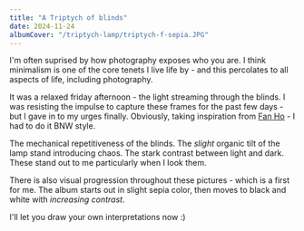 ```yaml
---
title: "A Triptych of blinds"
date: 2024-11-24
albumCover: "/triptych-lamp/triptych-f-sepia.JPG"
---
```


I'm often suprised by how photography exposes who you are.  I think minimalism is one of the core tenets I live life by - and this percolates to all aspects of life, including photography.

It was a relaxed friday afternoon - the light streaming through the blinds. I was resisting the impulse to capture these frames for the past few days - but I gave in to my urges finally. Obviously, taking inspiration from [Fan Ho](https://fanho-forgetmenot.com/a-hong-kong-memoir-1) - I had to do it BNW style.

The mechanical repetitiveness of the blinds. The _slight_ organic tilt of the lamp stand introducing chaos. The stark contrast between light and dark. These stand out to me particularly when I look them.

There is also visual progression throughout these pictures - which is a first for me. The album starts out in slight sepia color, then moves to black and white with _increasing contrast_.

I'll let you draw your own interpretations now :)
